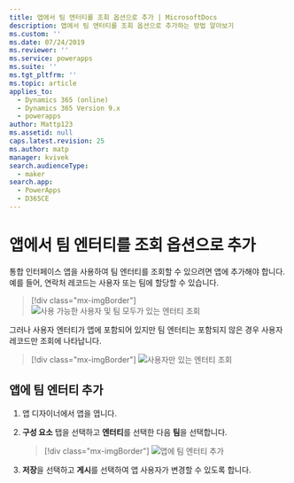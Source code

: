 ```yaml
---
title: 앱에서 팀 엔터티를 조회 옵션으로 추가 | MicrosoftDocs
description: 앱에서 팀 엔터티를 조회 옵션으로 추가하는 방법 알아보기
ms.custom: ''
ms.date: 07/24/2019
ms.reviewer: ''
ms.service: powerapps
ms.suite: ''
ms.tgt_pltfrm: ''
ms.topic: article
applies_to:
  - Dynamics 365 (online)
  - Dynamics 365 Version 9.x
  - powerapps
author: Mattp123
ms.assetid: null
caps.latest.revision: 25
ms.author: matp
manager: kvivek
search.audienceType:
  - maker
search.app:
  - PowerApps
  - D365CE
---
```

# <a name="add-the-team-entity-as-a-lookup-option-in-your-app"></a>앱에서 팀 엔터티를 조회 옵션으로 추가

통합 인터페이스 앱을 사용하여 팀 엔터티를 조회할 수 있으려면 앱에 추가해야 합니다. 예를 들어, 연락처 레코드는 사용자 또는 팀에 할당할 수 있습니다.  

> [!div class="mx-imgBorder"] 
> ![](media/entity-lookup-teams.png "사용 가능한 사용자 및 팀 모두가 있는 엔터티 조회")

그러나 사용자 엔터티가 앱에 포함되어 있지만 팀 엔터티는 포함되지 않은 경우 사용자 레코드만 조회에 나타납니다. 

> [!div class="mx-imgBorder"] 
> ![](media/entity-lookup-user-only.png "사용자만 있는 엔터티 조회")

## <a name="add-the-team-entity-to-an-app"></a>앱에 팀 엔터티 추가

1. 앱 디자이너에서 앱을 엽니다. 
2. **구성 요소** 탭을 선택하고 **엔터티**를 선택한 다음 **팀**을 선택합니다.    

    > [!div class="mx-imgBorder"] 
    > ![](media/add-team-entity-app.png "앱에 팀 엔터티 추가")

3. **저장**을 선택하고 **게시**를 선택하여 앱 사용자가 변경할 수 있도록 합니다.   

